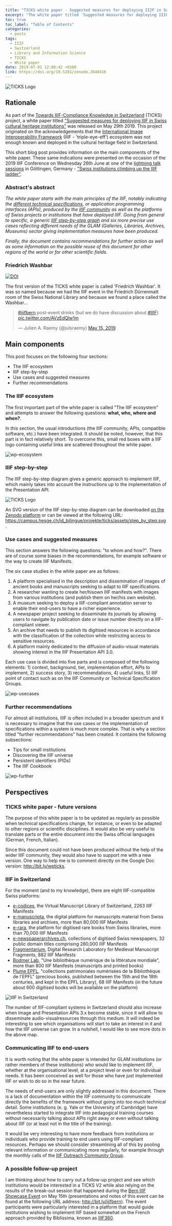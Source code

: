 ```yaml
---
title: "TICKS white paper - Suggested measures for deploying IIIF in Swiss cultural heritage institutions - Version 1.0"
excerpt: "The white paper titled 'Suggested measures for deploying IIIF in Swiss cultural heritage institutions' was published on May 29th as part of the Towards IIIF-Compliance Knowledge in Switzerland (TICKS) project. Its main parts were presented on the occasion of the 2019 IIIF Conference on Wednesday 26th June at one of the lightning talk sessions in Göttingen, Germany."
toc: true
toc_label: "Table of Contents"
categories:
  - posts
tags:
  - IIIF
  - Switzerland
  - Library and Information Science
  - TICKS
  - White paper
date: 2019-07-01 12:00:42 +0100
link: https://doi.org/10.5281/zenodo.2640416
---
```


![TICKS Logo][ticks-logo]

## Rationale

As part of the [Towards IIIF-Compliance Knowledge in Switzerland](https://campus.hesge.ch/id_bilingue/projekte/ticks/index_fr.asp) (TICKS) project, a white paper titled ["Suggested measures for deploying IIIF in Swiss cultural heritage institutions"](https://doi.org/10.5281/zenodo.2640415) was released on May 29th 2019. This project originated on the acknowledgements that the [International Image Interoperability Framework](https://iiif.io/) (IIIF - 'triple-eye-eff') ecosystem was not enough known and deployed in the cultural heritage field in Switzerland.

This short blog post provides information on the main components of the white paper. These same indications were presented on the occasion of the 2019 IIIF Conference on Wednesday 26th June at one of the [lightning talk sessions](https://iiif.io/event/2019/goettingen/wednesday/) in Göttingen, Germany - ["Swiss institutions climbing up the IIIF ladder"](https://doi.org/10.5281/zenodo.3238160). 

### Abstract's abstract

_The white paper starts with the main principles of the IIIF, notably indicating the [different technical specifications](https://iiif.io/api/), or application programming interfaces (APIs), produced by the [IIIF community](https://iiif.io/community/) as well as the platforms of Swiss projects or institutions that have deployed IIIF. Going from general to specific, a generic [IIIF step-by-step graph](https://campus.hesge.ch/id_bilingue/projekte/ticks/assets/step_by_step.svg) and six more precise use cases reflecting different needs of the GLAM (Galleries, Libraries, Archives, Museums) sector giving implementation measures have been produced._ 

_Finally, the document contains recommendations for further action as well as some information on the possible reuse of this document for other regions of the world or for other scientific fields._

### Friedrich Washbar

[![DOI](https://zenodo.org/badge/DOI/10.5281/zenodo.2640416.svg)](https://doi.org/10.5281/zenodo.2640416)

The first version of the TICKS white paper is called 'Friedrich Washbar'. It was so named because we had the IIIF event in the Friedrich Dürrenmatt room of the Swiss National Library and because we found a place called the Washbar...

<blockquote class="twitter-tweet"><p lang="en" dir="ltr"><a href="https://twitter.com/hashtag/iiifbern?src=hash&amp;ref_src=twsrc%5Etfw">#iiifbern</a> post-event drinks (but we do have discussion about <a href="https://twitter.com/hashtag/IIIF?src=hash&amp;ref_src=twsrc%5Etfw">#IIIF</a>) <a href="https://t.co/AVzEdQlw1m">pic.twitter.com/AVzEdQlw1m</a></p>&mdash; Julien A. Raemy (@julsraemy) <a href="https://twitter.com/julsraemy/status/1128690845228703744?ref_src=twsrc%5Etfw">May 15, 2019</a></blockquote> <script async src="https://platform.twitter.com/widgets.js" charset="utf-8"></script> 

## Main components 

This post focuses on the following four sections: 

- The IIIF ecosystem
- IIIF step-by-step
- Use cases and suggested measures
- Further recommendations 

### The IIIF ecosystem

The first important part of the white paper is called "The IIIF ecosystem" and attempts to answer the following questions:  **what, who, where and when?**. 

In this section, the usual introductions (the IIIF community, APIs, compatible software, etc.) have been integrated. It should be noted, however, that this part is in fact relatively short. To overcome this, small red boxes with a IIIF logo containing useful links are scattered throughout the white paper.

![wp-ecosystem][wp-ecosystem]

### IIIF step-by-step

The IIIF step-by-step diagram gives a generic approach to implement IIIF, which mainly takes into account the instructions up to the implementation of the Presentation API.

![TICKS Logo][ticks-steps]

An SVG version of the IIIF step-by-step diagram can be downloaded [on the Zenodo platform](https://zenodo.org/record/2640416/files/RAEMY_SCHNEIDER_TICKS_IIIF%20Step-by-Step_v1_1_logos.svg?download=1) or can be viewed at the following URL: <https://campus.hesge.ch/id_bilingue/projekte/ticks/assets/step_by_step.svg>. 

### Use cases and suggested measures

This section answers the following questions: "to whom and how?". There are of course some biases in the recommendations, for example software or the way to create IIIF Manifests.

The six case studies in the white paper are as follows:

1. A  platform  specialised  in  the  description and dissemination of  images of  ancient  books  and manuscripts seeking to adapt to IIIF specifications.
2. A  researcher  wanting  to  create her/hisown  IIIF  manifests   with  images   from  various institutions (and publish them on her/his own website).
3. A museum seeking to deploy a IIIF-compliant annotation server to enable their end-users to have a richer experience.
4. A  newspaper  project  seeking  to  disseminate  its  journals  by  allowing  users  to  navigate  by publication date or issue number directly on a IIIF-compliant viewer.
5. An archive that needs to publish its digitised resources in accordance with the classification of the collection while restricting access to sensitive resources.
6. A platform mainly dedicated to the diffusion of audio-visual materials showing interest in the IIIF Presentation API 3.0.

Each use case is divided into five parts and is composed of the following elements: 1) context, background, tier, implementation effort, APIs to implement, 2) success story, 3) recommendations, 4) useful links, 5) IIIF point of contact such as on the IIIF Community or Technical Specification Groups.

![wp-usecases][wp-usecases]

### Further recommendations

For almost all institutions, IIIF is often included in a broader spectrum and it is necessary to imagine that the use cases or the implementation of specifications within a system is much more complex. That is why a section titled "further recommendations" has been created. It contains the following subsections:  

* Tips for small institutions
* Discovering the IIIF universe
* Persistent identifiers (PIDs)
* The IIIF Cookbook

![wp-further][wp-further]

## Perspectives
### TICKS white paper - future versions

The purpose of this white paper is to be updated as regularly as possible when technical specifications change, for instance, or even to be adapted to other regions or scientific disciplines. It would also be very useful to translate parts or the entire document into the Swiss official languages (German, French, Italian).

Since this document could not have been produced without the help of the wider IIIF community, they would also have to support me with a new version. One way to help me is to comment directly on the Google Doc version: <http://bit.ly/wpticks>. 

### IIIF in Switzerland

For the moment (and to my knowledge), there are eight IIIF-compatible Swiss platforms: 

* [e-codices](https://e-codices.ch/), the Virtual Manuscript Library of Switzerland, 2263 IIIF Manifests
* [e-manuscripta](https://www.e-manuscripta.ch/), the digital platform for manuscripts material from Swiss libraries and archives, more than 80,000 IIIF Manifests
* [e-rara](https://www.e-rara.ch/), the platform for digitised rare books from Swiss libraries, more than 70,000 IIIF Manifests
* [e-newspaperarchives.ch](https://www.e-newspaperarchives.ch/), collections of digitised Swiss newspapers, 32 public domain titles comprising 280,000 IIIF Manifests
* [Fragmentarium](https://fragmentarium.ms/), Digital Research Laboratory for Medieval Manuscript Fragments, 882 IIIF Manifests
* [Bodmer Lab](https://bodmerlab.unige.ch/), "Une bibliothèque numérique de la littérature mondiale", more than 800 IIIF Manifests (manuscripts and printed books)
* [Plume EPFL](https://plume.epfl.ch/), "collections patrimoniales numérisées de la Bibliothèque de l'EPFL" (precious books, published between the 15th and the 18th centuries, and kept in the EPFL Library), 68 IIIF Manifests (in the future about 600 digitised books will be available on the platform)

![IIIF in Switzerland][map-switzerland]

The number of IIIF-compliant systems in Switzerland should also increase when Image and Presentation APIs 3.x become stable, since it will allow to disseminate audio-visualresources through this medium. It will indeed be interesting to see which organisations will start to take an interest in it and how the IIIF universe can grow. In a nutshell, I would like to see more dots in the above map.

### Communicating IIIF to end-users

It is worth noting that the white paper is intended for GLAM institutions (or rather members of these institutions) who would like to implement IIIF, whether at the organisational level, at a project level or even for individual needs. It has been conceived as well for those who have just implemented IIIF or wish to do so in the near future.

The needs of end-users are only slightly addressed in this document. There is a lack of documentation within the IIIF community to communicate directly the benefits of the framework without going into too much technical detail. Some institutions (e. g. Yale or the University of Cambridge) have nevertheless started to integrate IIIF into pedagogical training courses without necessarily talking about APIs right away or even without talking about IIIF (or at least not in the title of the training).  

It would be very interesting to have more feedback from institutions or individuals who provide training to end users using IIIF-compliant resources. Perhaps we should consider streamlining all of this by pooling relevant information or communicating more regularly, for example through the monthly calls of the [IIIF Outreach Community Group](https://iiif.io/community/groups/outreach/).

### A possible follow-up project

I am thinking about how to carry out a follow-up project and see which institutions would be interested in a TICKS V2 while also relying on the results of the break-out session that happened during the [Bern IIIF Showcase Event](https://campus.hesge.ch/id_bilingue/projekte/ticks/bern-iiif-showcase-event_fr.html) on May 15th (presentations and notes of this event can be found at the following URL address: <http://bit.ly/iiifbern>). The event participants were particularly interested in a platform that would guide institutions wishing to implement IIIF based somewhat on the French approach provided by Biblissima, known as [IIIF360](https://projet.biblissima.fr/en/resources/iiif-360).  

[ticks-logo]: https://julsraemy.github.io/assets/images/ticks.png
[ticks-steps]: https://julsraemy.github.io/assets/images/iiif-step-by-step.jpg
[map-switzerland]: https://julsraemy.github.io/assets/images/iiif-map-switzerland.png 
[wp-ecosystem]: https://julsraemy.github.io/assets/images/wp-ecosystem.png
[wp-usecases]: https://julsraemy.github.io/assets/images/wp-usecases.png
[wp-further]: https://julsraemy.github.io/assets/images/wp-further.png